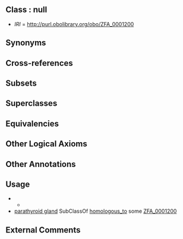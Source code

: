 
## Class : null

 * *IRI* = http://purl.obolibrary.org/obo/ZFA_0001200

## Synonyms


## Cross-references


## Subsets


## Superclasses


## Equivalencies


## Other Logical Axioms


## Other Annotations


## Usage

 * -
 * [parathyroid gland](../../UBERON/32/UBERON_0001132.md) SubClassOf [homologous_to](../../RO/58/RO_0002158.md) some [ZFA_0001200](../../ZFA/00/ZFA_0001200.md)

## External Comments


